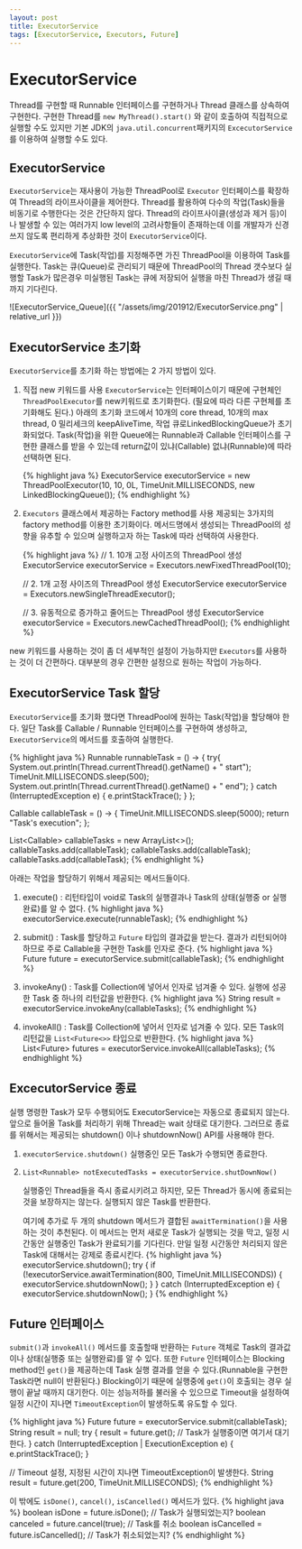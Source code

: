 ```yaml
---
layout: post
title: ExecutorService
tags: [ExecutorService, Executors, Future]
---
```


# ExecutorService
Thread를 구현할 때 Runnable 인터페이스를 구현하거나 Thread 클래스를 상속하여 구현한다. 구현한 Thread를 `new MyThread().start()` 와 같이 호출하여 직접적으로 실행할 수도 있지만 기본 JDK의 `java.util.concurrent`패키지의 `ExcecutorService`를 이용하여 실행할 수도 있다.

## ExecutorService
`ExecutorService`는 재사용이 가능한 ThreadPool로 `Executor` 인터페이스를 확장하여 Thread의 라이프사이클을 제어한다. 
Thread를 활용하여 다수의 작업(Task)들을 비동기로 수행한다는 것은 간단하지 않다. Thread의 라이프사이클(생성과 제거 등)이나 발생할 수 있는 여러가지 low level의 고려사항들이 존재하는데 이를 개발자가 신경쓰지 않도록 편리하게 추상화한 것이 `ExecutorService`이다. 

`ExecutorService`에 Task(작업)를 지정해주면 가진 ThreadPool을 이용하여 Task를 실행한다. Task는 큐(Queue)로 관리되기 때문에 ThreadPool의 Thread 갯수보다 실행할 Task가 많은경우 미실행된 Task는 큐에 저장되어 실행을 마친 Thread가 생길 때까지 기다린다. 

![ExecutorService_Queue]({{ "/assets/img/201912/ExecutorService.png" | relative_url }})

## ExecutorService 초기화
`ExecutorService`를 초기화 하는 방법에는 2 가지 방법이 있다.
1. 직접 new 키워드를 사용
   `ExecutorService`는 인터페이스이기 때문에 구현체인 `ThreadPoolExecutor`를 new키워드로 초기화한다. (필요에 따라 다른 구현체를 초기화해도 된다.) 
   아래의 초기화 코드에서 10개의 core thread, 10개의 max thread, 0 밀리세크의 keepAliveTime, 작업 큐로LinkedBlockingQueue가 초기화되었다. Task(작업)을 위한 Queue에는 Runnable과 Callable 인터페이스를 구현한 클래스를 받을 수 있는데 return값이 있냐(Callable) 없냐(Runnable)에 따라 선택하면 된다.
   
   {% highlight java %}
   ExecutorService executorService = new ThreadPoolExecutor(10, 10, 0L, TimeUnit.MILLISECONDS, new LinkedBlockingQueue<Runnable>());
   {% endhighlight %}

2. `Executors` 클래스에서 제공하는 Factory method를 사용 
   제공되는 3가지의 factory method를 이용한 초기화이다. 메서드명에서 생성되는 ThreadPool의 성향을 유추할 수 있으며 실행하고자 하는 Task에 따라 선택하여 사용한다.
   
   {% highlight java %}
   // 1. 10개 고정 사이즈의 ThreadPool 생성
   ExecutorService executorService = Executors.newFixedThreadPool(10);
   
   // 2. 1개 고정 사이즈의 ThreadPool 생성
   ExecutorService executorService = Executors.newSingleThreadExecutor();
   
   // 3. 유동적으로 증가하고 줄어드는 ThreadPool 생성
   ExecutorService executorService = Executors.newCachedThreadPool();
   {% endhighlight %}

new 키워드를 사용하는 것이 좀 더 세부적인 설정이 가능하지만 `Executors`를 사용하는 것이 더 간편하다. 대부분의 경우 간편한 설정으로 원하는 작업이 가능하다.

## ExecutorService Task 할당
`ExecutorService`를 초기화 했다면 ThreadPool에 원하는 Task(작업)을 할당해야 한다. 일단 Task를 Callable / Runnable 인터페이스를 구현하여 생성하고, `ExecutorService`의 메서드를 호출하여 실행한다.

{% highlight java %}
Runnable runnableTask = () -> {
    try{
        System.out.println(Thread.currentThread().getName() + " start");
        TimeUnit.MILLISECONDS.sleep(500);
        System.out.println(Thread.currentThread().getName() + " end");
    } catch (InterruptedException e) {
        e.printStackTrace();
    }
};

Callable<String> callableTask = () -> {
    TimeUnit.MILLISECONDS.sleep(5000);
    return "Task's execution";
};

List<Callable<String>> callableTasks = new ArrayList<>();
callableTasks.add(callableTask);
callableTasks.add(callableTask);
callableTasks.add(callableTask);
{% endhighlight %}

아래는 작업을 할당하기 위해서 제공되는 메서드들이다.

1.  execute() : 리턴타입이 void로 Task의 실행결과나 Task의 상태(실행중 or 실행완료)를 알 수 없다.
    {% highlight java %}
    executorService.execute(runnableTask);
    {% endhighlight %}
    
2.  submit() : Task를 할당하고 `Future` 타입의 결과값을 받는다. 결과가 리턴되어야 하므로 주로 Callable을 구현한 Task를 인자로 준다.
    {% highlight java %}
    Future<String> future = executorService.submit(callableTask);
    {% endhighlight %}
    
3.  invokeAny() : Task를 Collection에 넣어서 인자로 넘겨줄 수 있다. 실행에 성공한 Task 중 하나의 리턴값을 반환한다.
    {% highlight java %}
    String result = executorService.invokeAny(callableTasks);
    {% endhighlight %}
    
4.  invokeAll() : Task를 Collection에 넣어서 인자로 넘겨줄 수 있다. 모든 Task의 리턴값을 `List<Future<>>` 타입으로 반환한다.
    {% highlight java %}
    List<Future<String>> futures = executorService.invokeAll(callableTasks);
    {% endhighlight %}
    
## ExcecutorService 종료
실행 명령한 Task가 모두 수행되어도 ExecutorService는 자동으로 종료되지 않는다. 앞으로 들어올 Task를 처리하기 위해 Thread는 wait 상태로 대기한다. 그러므로 종료를 위해서는 제공되는 shutdown() 이나 shutdownNow() API를 사용해야 한다.

1.  `executorService.shutdown()`
    실행중인 모든 Task가 수행되면 종료한다.
2.  `List<Runnable> notExecutedTasks = executorService.shutDownNow()`
    
    실행중인 Thread들을 즉시 종료시키려고 하지만, 모든 Thread가 동시에 종료되는 것을 보장하지는 않는다. 실행되지 않은 Task를 반환한다. 

    여기에 추가로 두 개의 shutdown 메서드가 결합된 `awaitTermination()`을 사용하는 것이 추천된다. 이 메서드는 먼저 새로운 Task가 실행되는 것을 막고, 일정 시간동안 실행중인 Task가 완료되기를 기다린다. 만일 일정 시간동안 처리되지 않은 Task에 대해서는 강제로 종료시킨다.
    {% highlight java %}
    executorService.shutdown();
    try {
        if (!executorService.awaitTermination(800, TimeUnit.MILLISECONDS)) {
            executorService.shutdownNow();
        } 
    } catch (InterruptedException e) {
        executorService.shutdownNow();
    }
    {% endhighlight %}

## Future 인터페이스
`submit()`과 `invokeAll()` 메서드를 호출할때 반환하는 `Future` 객체로 Task의 결과값이나 상태(실행중 또는 실행완료)를 알 수 있다. 
또한 `Future` 인터페이스는 Blocking method인 `get()`을 제공하는데 Task 실행 결과를 얻을 수 있다.(Runnable을 구현한 Task라면 null이 반환된다.) Blocking이기 때문에 실행중에 `get()`이 호출되는 경우 실행이 끝날 때까지 대기한다. 이는 성능저하를 불러올 수 있으므로 Timeout을 설정하여 일정 시간이 지나면 `TimeoutException`이 발생하도록 유도할 수 있다.

{% highlight java %}
Future<String> future = executorService.submit(callableTask);
String result = null;
try {
    result = future.get(); // Task가 실행중이면 여기서 대기한다.
} catch (InterruptedException | ExecutionException e) {
    e.printStackTrace();
}

// Timeout 설정, 지정된 시간이 지나면 TimeoutException이 발생한다.
String result = future.get(200, TimeUnit.MILLISECONDS); 
{% endhighlight %}

이 밖에도 `isDone()`, `cancel()`, `isCancelled()` 메서드가 있다.
{% highlight java %}
boolean isDone = future.isDone(); // Task가 실행되었는지?
boolean canceled = future.cancel(true); // Task를 취소
boolean isCancelled = future.isCancelled(); // Task가 취소되었는지?
{% endhighlight %}